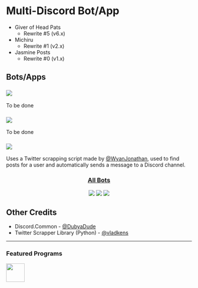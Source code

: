 <h1>Multi-Discord Bot/App</h1>
<ul>
	<li>Giver of Head Pats
		<ul>
			<li>Rewrite #5 (v6.x)</li>
		</ul>
	</li>
	<li>Michiru
		<ul>
			<li>Rewrite #1 (v2.x)</li>
		</ul>
	</li>
	<li>Jasmine Posts
		<ul>
			<li>Rewrite #0 (v1.x)</li>
		</ul>
	</li>
</ul>

<h2>Bots/Apps</h2>
<h3><img src="https://img.shields.io/static/v1?label=Giver%20of%20Head%20Pats&message=Version%206.0.0&color=389980&style=for-the-badge" /></h3>
<p>
	To be done
</p>

<h3><img src="https://img.shields.io/static/v1?label=Michiru&message=Version%202.0.0&color=389980&style=for-the-badge" /></h3>
<p>
	To be done
</p>

<h3><img src="https://img.shields.io/static/v1?label=Jasmine%20Posts&message=Version%201.0.0&color=389980&style=for-the-badge" /></h3>
<p>
	Uses a Twitter scrapping script made by <a href="https://github.com/WyanJonathan" target="_blank">@WyanJonathan</a>, used to find posts for a user and automatically sends a message to a Discord channel.
</p>

<h3 align="center"><u>All Bots</u></h3>
<p align="center">
    <img src="https://img.shields.io/static/v1?label=Last%20Updated&message=9%20Feburary%202025&color=389980&style=for-the-badge" />
    <img src="https://img.shields.io/static/v1?label=Language&message=C%23&color=C059D0&style=for-the-badge" />
    <a href="https://github.com/DSharpPlus/DSharpPlus"><img src="https://img.shields.io/static/v1?label=Library&message=DSharpPlus&color=7289DA&style=for-the-badge" /></a>
</p>

<h2>Other Credits</h2>
<ul>
	<li>Discord.Common - <a href="https://github.com/DubyaDude" target="_blank">@DubyaDude</a></li>
	<li>Twitter Scrapper Library (Python) - <a href="https://github.com/vladkens" target="_blank">@vladkens</a></li>
</ul>

<hr>
<h3>Featured Programs</h3>
<p>
	<a href="https://jb.gg/OpenSourceSupport" target="_blank">
		<img src="https://resources.jetbrains.com/storage/products/company/brand/logos/Rider_icon.svg" height="50px" />
	</a>
</p>
